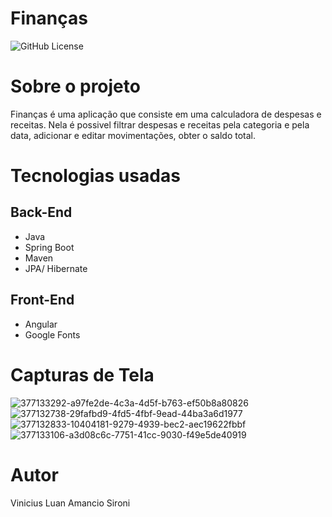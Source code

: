 # Finanças
![GitHub License](https://img.shields.io/github/license/viniciussironi/dscatalog?link=https%3A%2F%2Fgithub.com%2Fviniciussironi%2Fdscatalog%2Fblob%2Fmain%2FLICENSE)
# Sobre o projeto
Finanças é uma aplicação que consiste em uma calculadora de despesas e receitas. 
Nela é possivel filtrar despesas e receitas pela categoria e pela data, adicionar e editar movimentações, obter o saldo total.

# Tecnologias usadas
## Back-End
- Java
- Spring Boot
- Maven
- JPA/ Hibernate

## Front-End
- Angular
- Google Fonts

# Capturas de Tela
![377133292-a97fe2de-4c3a-4d5f-b763-ef50b8a80826](https://github.com/user-attachments/assets/b80890bf-d1c9-423b-a083-ed43dcf18bac)
![377132738-29fafbd9-4fd5-4fbf-9ead-44ba3a6d1977](https://github.com/user-attachments/assets/dd559caf-ce1e-41d7-a464-3e20e085270b)
![377132833-10404181-9279-4939-bec2-aec19622fbbf](https://github.com/user-attachments/assets/ae7921c1-f74e-4fcf-9021-33f8bceba8e1)
![377133106-a3d08c6c-7751-41cc-9030-f49e5de40919](https://github.com/user-attachments/assets/1be0186b-3934-4332-bce8-ce183ae61e73)

# Autor
Vinicius Luan Amancio Sironi

